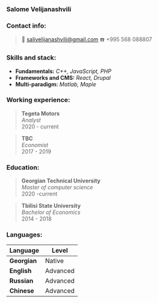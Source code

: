 ### Salome Velijanashvili

### **Contact info:**

> :email: salivelijanashvili@gmail.com
> :telephone: +995 568 088807

### **Skills and stack:**

  * **Fundamentals:** *C++, JavaScript, PHP*
  * **Frameworks and CMS:** *React, Drupal*
  * **Multi-paradigm:** *Matlab, Maple*

### **Working experience:**  

> **Tegeta Motors**  
_Analyst_  
2020 - current


> **TBC**  
_Economist_  
2017 - 2019
    
### **Education:**    


> **Georgian Technical University**  
_Master of computer science_  
2020 -current

> **Tbilisi State University**  
_Bachelor of Economics_  
2014 - 2018  

### **Languages:**  

Language | Level
------------ | -------------
**Georgian**| Native
**English**| Advanced
**Russian** | Advanced
**Chinese** | Advanced
    
